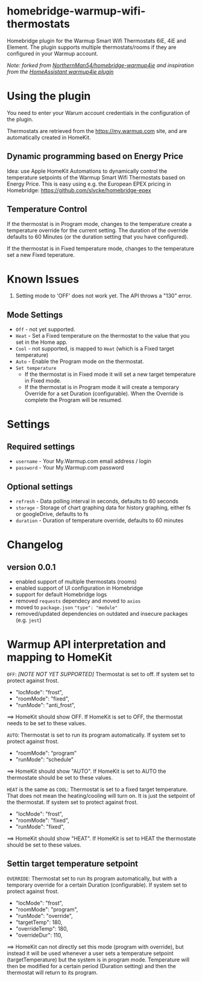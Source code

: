 # homebridge-warmup-wifi-thermostats

Homebridge plugin for the Warmup Smart Wifi Thermostats 6iE, 4iE and Element. The plugin supports multiple thermostats/rooms if they are configured in your Warmup account.

*Note: forked from [NorthernMan54/homebridge-warmup4ie](https://github.com/NorthernMan54/homebridge-warmup4ie) and inspiration from the [HomeAssistant warmup4ie plugin](https://github.com/alex-0103/warmup4IE/tree/dev)*

# Using the plugin
You need to enter your Warum account credentials in the configuration of the plugin.

Thermostats are retrieved from the https://my.warmup.com site, and are automatically created in HomeKit.

## Dynamic programming based on Energy Price
Idea: use Apple HomeKit Automations to dynamically control the temperature setpoints of the Warmup Smart Wifi Thermostats based on Energy Price. This is easy using e.g. the European EPEX pricing in Homebridge: https://github.com/slycke/homebridge-epex

## Temperature Control

If the thermostat is in Program mode, changes to the temperature create a temperature override for the current setting. The duration of the override defaults to 60 Minutes (or the duration setting that you have configured).  

If the thermostat is in Fixed temperature mode, changes to the temperature set a new Fixed teperature.

# Known Issues

1. Setting mode to 'OFF' does not work yet. The API throws a "130" error.

## Mode Settings
* `Off` - not yet supported.
* `Heat` - Set a Fixed temperature on the thermostat to the value that you set in the Home app.
* `Cool` - not supported, is mapped to `Heat` (which is a Fixed target temperature)
* `Auto` - Enable the Program mode on the thermostat.
* `Set temperature`
  * If the thermostat is in Fixed mode it will set a new target temperature in Fixed mode.
  * If the thermostat is in Program mode it will create a temporary Override for a set Duration (configurable). When the Override is complete the Program will be resumed.

# Settings

## Required settings
* `username` - Your My.Warmup.com email address / login
* `password` - Your My.Warmup.com password

## Optional settings

* `refresh` - Data polling interval in seconds, defaults to 60 seconds
* `storage` - Storage of chart graphing data for history graphing, either fs or googleDrive, defaults to fs
* `duration` - Duration of temperature override, defaults to 60 minutes

# Changelog

## version 0.0.1
* enabled support of multiple thermostats (rooms)
* enabled support of UI configuration in Homebridge
* support for default Homebridge logs
* removed `requests` dependecy and moved to `axios`
* moved to `package.json` `"type": "module"`
* removed/updated dependencies on outdated and insecure packages (e.g. `jest`)

# Warmup API interpretation and mapping to HomeKit
`OFF`: *[NOTE NOT YET SUPPORTED]* Thermostat is set to off. If system set to protect against frost.
*   "locMode": "frost",
*   "roomMode": "fixed",
*   "runMode": "anti_frost",

==> HomeKit should show OFF. If HomeKit is set to OFF, the thermostat needs to be set to these values.

`AUTO`: Thermostat is set to run its program automatically. If system set to protect against frost.
*   "roomMode": “program”
*   "runMode": “schedule”

==> HomeKit should show "AUTO". If HomeKit is set to AUTO the thermostate should be set to these values.

`HEAT` is the same as `COOL`: Thermostat is set to a fixed target temperature. That does not mean the heating/cooling will turn on. It is just the setpoint of the thermostat. If system set to protect against frost.
*   "locMode": "frost",
*   "roomMode": "fixed",
*   "runMode": "fixed",

==> HomeKit should show "HEAT". If HomeKit is set to HEAT the thermostate should be set to these values.

## Settin target temperature setpoint
`OVERRIDE`: Thermostat set to run its program automatically, but with a temporary override for a certain Duration (configurable). If system set to protect against frost.
*   "locMode": "frost",
*   "roomMode": "program",
*   "runMode": "override",
*   "targetTemp": 180,
*   "overrideTemp": 180,
*   "overrideDur": 110,

==> HomeKit can not directly set this mode (program with override), but instead it will be used whenever a user sets a temperature setpoint (targetTemperature) but the system is in program mode. Temperature will then be modified for
a certain period (Duration setting) and then the thermostat will return to its program.